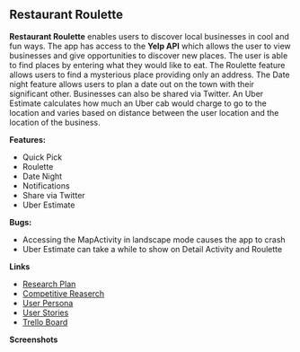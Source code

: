 ## Restaurant Roulette

**Restaurant Roulette**  enables users to discover local businesses in cool and fun ways.  The app has access to the **Yelp API** which allows the user to view businesses and give opportunities to discover new places.  The user is able to find places by entering what they would like to eat.  The Roulette feature allows users to find a mysterious place providing only an address.  The Date night feature allows users to plan a date out on the town with their significant other.  Businesses can also be shared via Twitter.  An Uber Estimate calculates how much an Uber cab would charge to go to the location and varies based on distance between the user location and the location of the business.

**Features:**
 
- Quick Pick
- Roulette
- Date Night
- Notifications
- Share via Twitter
- Uber Estimate

**Bugs:**

- Accessing the MapActivity in landscape mode causes the app to crash
- Uber Estimate can take a while to show on Detail Activity and Roulette

**Links**

- [Research Plan](https://docs.google.com/document/d/127VDPjg9w96fkXgNkOOlcfigmeXD1exO6DcEwZygYh0/edit)
- [Competitive Reaserch](https://docs.google.com/spreadsheets/d/1wS7SbcI1JEKh87mHkrWMn4y4WdXAh9ZlHt8-UvtAR-E/edit#gid=0)
- [User Persona]()
- [User Stories](https://docs.google.com/document/d/11D-DCgPUMWaPXAfLmGSy1ry1SP9jKV0HQflYUZGzjCo/edit)
- [Trello Board](https://trello.com/b/bWCV04wH/team-yelp-project-3-board)

**Screenshots**


 
